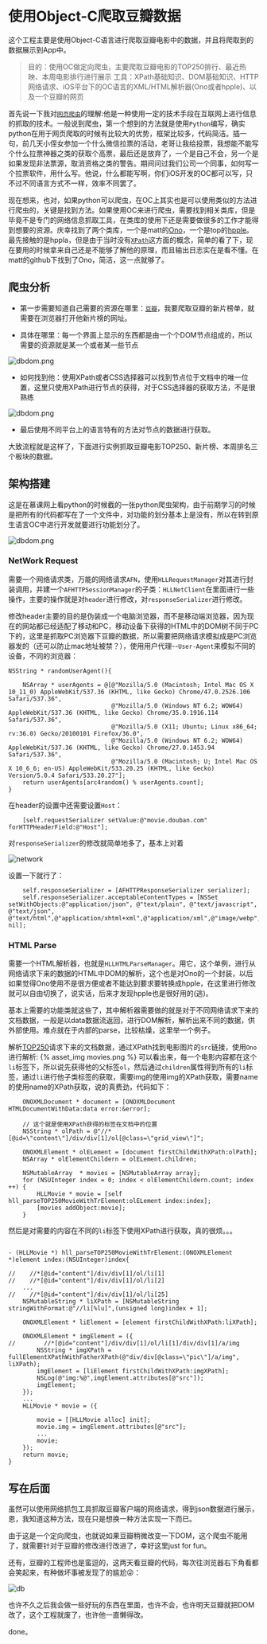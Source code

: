 # 使用Object-C爬取豆瓣数据

这个工程主要是使用Object-C语言进行爬取豆瓣电影中的数据，并且将爬取到的数据展示到App中。

> 目的：使用OC做定向爬虫，主要爬取豆瓣电影的TOP250排行、最近热映、本周电影排行进行展示
> 工具：XPath基础知识、DOM基础知识、HTTP网络请求、iOS平台下的OC语言的XML/HTML解析器(Ono或者hpple)、以及一个豆瓣的网页

首先说一下我对[`网页爬虫`](https://zh.wikipedia.org/wiki/%E7%B6%B2%E8%B7%AF%E8%9C%98%E8%9B%9B)的理解:他是一种使用一定的技术手段在互联网上进行信息的抓取的技术。一般说到爬虫，第一个想到的方法就是使用`Python`编写，确实python在用于网页爬取的时候有比较大的优势，框架比较多，代码简洁。插一句，前几天小侄女参加一个什么微信拉票的活动，老哥让我给投票，我想能不能写个什么拉票神器之类的获取个高票，最后还是放弃了，一个是自己不会，另一个是如果发现非法票源，取消资格之类的警告。期间问过我们公司一个同事，如何写一个拉票软件，用什么写。他说，什么都能写啊，你们iOS开发的OC都可以写，只不过不同语言方式不一样，效率不同罢了。

现在想来，也对，如果python可以爬虫，在OC上其实也是可以使用类似的方法进行爬虫的，关键是找到方法。如果使用OC来进行爬虫，需要找到相关类库，但是毕竟不是专门的网络信息抓取工具，在类库的使用下还是需要做很多的工作才能得到想要的资源。庆幸找到了两个类库，一个是matt的[Ono](https://github.com/mattt/Ono)，一个是top的[hpple](https://github.com/topfunky/hpple)。最先接触的是hppla，但是由于当时没有[`XPath`](http://www.w3school.com.cn/xpath/)这方面的概念，简单的看了下，现在要用的时候拿来自己还是不能够了解他的原理，而且输出日志实在是看不懂。在matt的github下找到了Ono，简洁，这一点就够了。


## 爬虫分析

* 第一步需要知道自己需要的资源在哪里：[`豆瓣`](http://movie.doubam.com)，我要爬取豆瓣的新片榜单，就需要在浏览器打开他新片榜的网址。

* 具体在哪里：每一个界面上显示的东西都是由一个个DOM节点组成的，所以需要的资源就是某一个或者某一些节点


![dbdom.png](img/dbdom.png)

* 如何找到他：使用XPath或者CSS选择器可以找到节点位于文档中的唯一位置，这里只使用XPath进行节点的获得，对于CSS选择器的获取方法，不是很熟练

![dbdom.png](img/xpath.png)

* 最后使用不同平台上的语言特有的方法对节点的数据进行获取。

大致流程就是这样了，下面进行实例抓取豆瓣电影TOP250、新片榜、本周排名三个板块的数据。

## 架构搭建

这是在慕课网上看python的时候截的一张python爬虫架构，由于前期学习的时候是把所有的代码都写在了一个文件中，对功能的划分基本上是没有，所以在转到原生语言OC中进行开发就要进行功能划分了。

![dbdom.png](img/spider_framework.png)

### NetWork Request
需要一个网络请求类，万能的网络请求`AFN`，使用`HLLRequestManager`对其进行封装调用，并建一个`AFHTTPSessionManager`的子类：`HLLNetClient`在里面进行一些操作，主要的操作就是对`header`进行修改，对`responseSerializer`进行修改。

修改header主要的目的是伪装成一个电脑浏览器，而不是移动端浏览器，因为现在的网站都已经适配了移动和PC，移动设备下获得的HTML中的DOM树不同于PC下的，这里是抓取PC浏览器下豆瓣的数据，所以需要把网络请求模拟成是PC浏览器发的（还可以防止mac地址被禁？），使用用户代理--`User-Agent`来模拟不同的设备，不同的浏览器：

```
NSString * randomUserAgent(){
    
    NSArray * userAgents = @[@"Mozilla/5.0 (Macintosh; Intel Mac OS X 10_11_0) AppleWebKit/537.36 (KHTML, like Gecko) Chrome/47.0.2526.106 Safari/537.36",
                             @"Mozilla/5.0 (Windows NT 6.2; WOW64) AppleWebKit/537.36 (KHTML, like Gecko) Chrome/35.0.1916.114 Safari/537.36",
                             @"Mozilla/5.0 (X11; Ubuntu; Linux x86_64; rv:36.0) Gecko/20100101 Firefox/36.0",
                             @"Mozilla/5.0 (Windows NT 6.2; WOW64) AppleWebKit/537.36 (KHTML, like Gecko) Chrome/27.0.1453.94 Safari/537.36",
                             @"Mozilla/5.0 (Macintosh; U; Intel Mac OS X 10_6_6; en-US) AppleWebKit/533.20.25 (KHTML, like Gecko) Version/5.0.4 Safari/533.20.27"];
    return userAgents[arc4random() % userAgents.count];
}
```
在header的设置中还需要设置`Host`：

```
	[self.requestSerializer setValue:@"movie.douban.com" forHTTPHeaderField:@"Host"];
```
对`responseSerializer`的修改就简单地多了，基本上对着

![network](img/network.png)

设置一下就行了：

```
	self.responseSerializer = [AFHTTPResponseSerializer serializer];
   	self.responseSerializer.acceptableContentTypes = [NSSet setWithObjects:@"application/json", @"text/plain", @"text/javascript", @"text/json", @"text/html",@"application/xhtml+xml",@"application/xml",@"image/webp", nil];
```

### HTML Parse
需要一个HTML解析器，也就是`HLLHTMLParseManager`。用它，这个单例，进行从网络请求下来的数据的HTML中DOM的解析，这个也是对Ono的一个封装，以后如果觉得Ono使用不是很方便或者不能达到要求要转换成hpple，在这里进行修改就可以自由切换了，说实话，后来才发现hpple也是很好用的(逃)。

基本上需要的功能类就这些了，其中解析器需要做的就是对于不同网络请求下来的文档数据，一般是以data数据流返回，进行DOM解析，解析出来不同的数据，供外部使用。难点就在于内部的parse，比较枯燥，这里举一个例子。

解析[TOP250](https://movie.douban.com/top250)请求下来的文档数据，通过XPath找到电影图片的`src`链接，使用`Ono`进行解析:
{% asset_img movies.png %}
可以看出来，每一个电影内容都在这个`li`标签下，所以说先获得他的父标签`ol`，然后通过`children`属性得到所有的`li`标签，通过`li`进行他子类标签的获取，需要img的使用img的XPath获取，需要name的使用name的XPath获取，说的真费劲，代码如下：


```
	ONOXMLDocument * document = [ONOXMLDocument HTMLDocumentWithData:data error:&error];

	// 这个就是使用XPath获得的标签在文档中的位置
    NSString * olPath = @"//*[@id=\"content\"]/div/div[1]/ol[@class=\"grid_view\"]";
    
    ONOXMLElement * olELement = [document firstChildWithXPath:olPath];
    NSArray * olElementChildern = olELement.children;

    NSMutableArray  * movies = [NSMutableArray array];
    for (NSUInteger index = 0; index < olElementChildern.count; index ++) {
        HLLMovie * movie = [self hll_parseTOP250MovieWithTrElement:olELement index:index];
        [movies addObject:movie];
    }
```
然后是对需要的内容在不同的`li`标签下使用XPath进行获取，真的很烦。。。

```

- (HLLMovie *) hll_parseTOP250MovieWithTrElement:(ONOXMLElement *)element index:(NSUInteger)index{

//    //*[@id="content"]/div/div[1]/ol/li[1]
//    //*[@id="content"]/div/div[1]/ol/li[2]
    ...
//    //*[@id="content"]/div/div[1]/ol/li[25]
    NSMutableString * liXPath = [NSMutableString stringWithFormat:@"//li[%lu]",(unsigned long)index + 1];
    
    ONOXMLElement * liElement = [element firstChildWithXPath:liXPath];

    ONOXMLElement * imgElement = ({
//        //*[@id="content"]/div/div[1]/ol/li[1]/div/div[1]/a/img
        NSString * imgXPath = fullElementXPathWithFatherXPath(@"div/div[@class=\"pic\"]/a/img", liXPath);
        imgElement = [liElement firstChildWithXPath:imgXPath];
        NSLog(@"img:%@",imgElement.attributes[@"src"]);
        imgElement;
    });
    ...
    HLLMovie * movie = ({
    
        movie = [[HLLMovie alloc] init];
        movie.img = imgElement.attributes[@"src"];
		...
        movie;
    });
    return movie;
}

```

## 写在后面

虽然可以使用网络抓包工具抓取豆瓣客户端的网络请求，得到json数据进行展示，恩，我知道这种方法，现在只是想换一种方法实现一下而已。

由于这是一个定向爬虫，也就说如果豆瓣稍微改变一下DOM，这个爬虫不能用了，就需要针对于豆瓣的修改进行改进了，幸好这里just for fun。

还有，豆瓣的工程师也是蛮逗的，这两天看豆瓣的代码，每次往浏览器右下角看都会笑起来，有种做坏事被发现了的尴尬😜：

![db](img/db.png)


也许不久之后我会做一些好玩的东西在里面，也许不会，也许明天豆瓣就把DOM改了，这个工程就废了，也许他一直懒得改。

done。